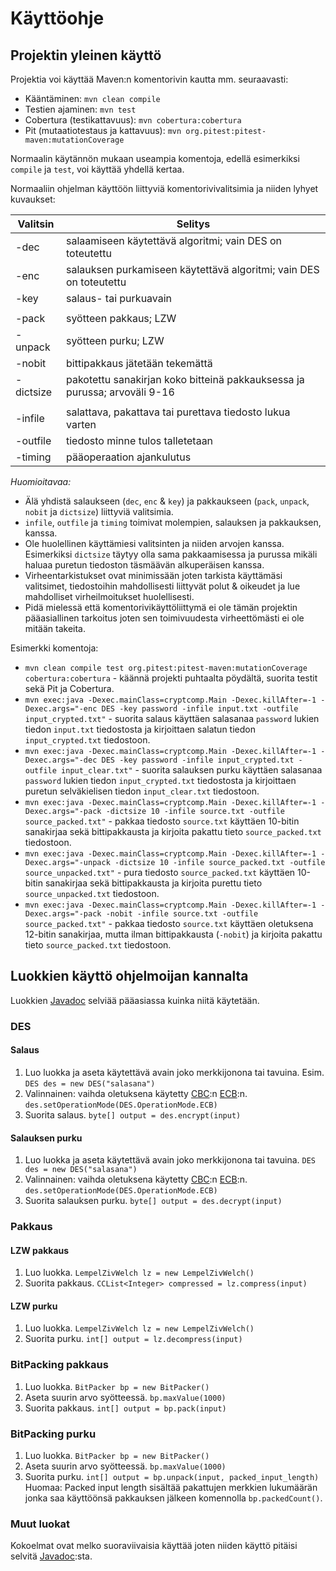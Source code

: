 # Käyttöohje

## Projektin yleinen käyttö

Projektia voi käyttää Maven:n komentorivin kautta mm. seuraavasti:
- Kääntäminen: `mvn clean compile`
- Testien ajaminen: `mvn test`
- Cobertura (testikattavuus): `mvn cobertura:cobertura`
- Pit (mutaatiotestaus ja kattavuus): `mvn org.pitest:pitest-maven:mutationCoverage`

Normaalin käytännön mukaan useampia komentoja, edellä esimerkiksi `compile` ja `test`, voi käyttää yhdellä kertaa.

Normaaliin ohjelman käyttöön liittyviä komentorivivalitsimia ja niiden lyhyet kuvaukset:

|Valitsin|Selitys|
|--------|-------|
|-dec <DES>|salaamiseen käytettävä algoritmi; vain DES on toteutettu|
|-enc <DES>|salauksen purkamiseen käytettävä algoritmi; vain DES on toteutettu|
|-key <key>|salaus- tai purkuavain|
| | |
|-pack|syötteen pakkaus; LZW|
|-unpack|syötteen purku; LZW|
|-nobit|bittipakkaus jätetään tekemättä|
|-dictsize <SIZE>|pakotettu sanakirjan koko bitteinä pakkauksessa ja purussa; arvoväli 9-16|
| | |
|-infile <name>|salattava, pakattava tai purettava tiedosto lukua varten|
|-outfile <name>|tiedosto minne tulos talletetaan|
|-timing|pääoperaation ajankulutus|

*Huomioitavaa:*
- Älä yhdistä salaukseen (`dec`, `enc` & `key`) ja pakkaukseen (`pack`, `unpack`, `nobit` ja `dictsize`) liittyviä valitsimia.
- `infile`, `outfile` ja `timing` toimivat molempien, salauksen ja pakkauksen, kanssa.
- Ole huolellinen käyttämiesi valitsinten ja niiden arvojen kanssa. Esimerkiksi `dictsize` täytyy olla sama pakkaamisessa ja purussa mikäli haluaa puretun tiedoston täsmäävän alkuperäisen kanssa.
- Virheentarkistukset ovat minimissään joten tarkista käyttämäsi valitsimet, tiedostoihin mahdollisesti liittyvät polut & oikeudet ja lue mahdolliset virheilmoitukset huolellisesti.
- Pidä mielessä että komentorivikäyttöliittymä ei ole tämän projektin pääasiallinen tarkoitus joten sen toimivuudesta virheettömästi ei ole mitään takeita.

Esimerkki komentoja:
* `mvn clean compile test org.pitest:pitest-maven:mutationCoverage cobertura:cobertura` - käännä projekti puhtaalta pöydältä, suorita testit sekä Pit ja Cobertura.
* `mvn exec:java -Dexec.mainClass=cryptcomp.Main -Dexec.killAfter=-1 -Dexec.args="-enc DES -key password -infile input.txt -outfile input_crypted.txt"` - suorita salaus käyttäen salasanaa `password` lukien tiedon `input.txt` tiedostosta ja kirjoittaen salatun tiedon `input_crypted.txt` tiedostoon.
* `mvn exec:java -Dexec.mainClass=cryptcomp.Main -Dexec.killAfter=-1 -Dexec.args="-dec DES -key password -infile input_crypted.txt -outfile input_clear.txt"` - suorita salauksen purku käyttäen salasanaa `password` lukien tiedon `input_crypted.txt` tiedostosta ja kirjoittaen puretun selväkielisen tiedon `input_clear.txt` tiedostoon.
* `mvn exec:java -Dexec.mainClass=cryptcomp.Main -Dexec.killAfter=-1 -Dexec.args="-pack -dictsize 10 -infile source.txt -outfile source_packed.txt"` - pakkaa tiedosto `source.txt` käyttäen 10-bitin sanakirjaa sekä bittipakkausta ja kirjoita pakattu tieto `source_packed.txt` tiedostoon.
* `mvn exec:java -Dexec.mainClass=cryptcomp.Main -Dexec.killAfter=-1 -Dexec.args="-unpack -dictsize 10 -infile source_packed.txt -outfile source_unpacked.txt"` - pura tiedosto `source_packed.txt` käyttäen 10-bitin sanakirjaa sekä bittipakkausta ja kirjoita purettu tieto `source_unpacked.txt` tiedostoon.
* `mvn exec:java -Dexec.mainClass=cryptcomp.Main -Dexec.killAfter=-1 -Dexec.args="-pack -nobit -infile source.txt -outfile source_packed.txt"` - pakkaa tiedosto `source.txt` käyttäen oletuksena 12-bitin sanakirjaa, mutta ilman bittipakkausta (`-nobit`) ja kirjoita pakattu tieto `source_packed.txt` tiedostoon.


## Luokkien käyttö ohjelmoijan kannalta

Luokkien [Javadoc](https://github.com/liquiddragon/CryptComp/tree/master/dokumentointi/javadoc) selviää pääasiassa kuinka niitä käytetään.

### DES

#### Salaus

1. Luo luokka ja aseta käytettävä avain joko merkkijonona tai tavuina. Esim. `DES des = new DES("salasana")`
2. Valinnainen: vaihda oletuksena käytetty [CBC](https://en.wikipedia.org/wiki/Block_cipher_mode_of_operation#Cipher_Block_Chaining_.28CBC.29):n [ECB](https://en.wikipedia.org/wiki/Block_cipher_mode_of_operation#Electronic_Codebook_.28ECB.29):n. `des.setOperationMode(DES.OperationMode.ECB)`
3. Suorita salaus. `byte[] output = des.encrypt(input)`

#### Salauksen purku

1. Luo luokka ja aseta käytettävä avain joko merkkijonona tai tavuina. `DES des = new DES("salasana")`
2. Valinnainen: vaihda oletuksena käytetty [CBC](https://en.wikipedia.org/wiki/Block_cipher_mode_of_operation#Cipher_Block_Chaining_.28CBC.29):n [ECB](https://en.wikipedia.org/wiki/Block_cipher_mode_of_operation#Electronic_Codebook_.28ECB.29):n. `des.setOperationMode(DES.OperationMode.ECB)`
3. Suorita salauksen purku. `byte[] output = des.decrypt(input)`

### Pakkaus

#### LZW pakkaus

1. Luo luokka. `LempelZivWelch lz = new LempelZivWelch()`
2. Suorita pakkaus. `CCList<Integer> compressed = lz.compress(input)`

#### LZW purku

1. Luo luokka. `LempelZivWelch lz = new LempelZivWelch()`
2. Suorita purku. `int[] output = lz.decompress(input)`

### BitPacking pakkaus

1. Luo luokka. `BitPacker bp = new BitPacker()`
2. Aseta suurin arvo syötteessä. `bp.maxValue(1000)`
3. Suorita pakkaus. `int[] output = bp.pack(input)`

### BitPacking purku

1. Luo luokka. `BitPacker bp = new BitPacker()`
2. Aseta suurin arvo syötteessä. `bp.maxValue(1000)`
3. Suorita purku. `int[] output = bp.unpack(input, packed_input_length)` Huomaa: Packed input length sisältää pakattujen merkkien lukumäärän jonka saa käyttöönsä pakkauksen jälkeen komennolla `bp.packedCount()`.

### Muut luokat

Kokoelmat ovat melko suoraviivaisia käyttää joten niiden käyttö pitäisi selvitä [Javadoc](https://github.com/liquiddragon/CryptComp/edit/master/dokumentointi/javadoc):sta.
